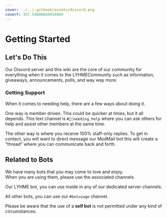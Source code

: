 ```yaml
---
cover: ../../.gitbook/assets/discord.png
coverY: 357.54680664916884
---
```


# Getting Started

## Let's Do This

Our Discord server and this wiki are the core of our community for everything when it comes to the LYHMECommunity such as information, giveaways, announcements, polls, and way way more.

### Getting Support

When it comes to needing help, there are a few ways about doing it.

One way is member driven. This could be quicker at times, but it all depends. This text channel is  `#🙋┊needing_help` where you can ask others for help and assist other members at the same time.

The other way is where you receive 100% staff-only replies. To get in contact, you will want to direct message our ModMail bot this will create a "thread" where you can communicate back and forth.

## Related to Bots

We have many bots that you may come to love and enjoy. \
When you are using them, please use the associated channels.

Our LYHME bot, you can use inside in any of our dedicated server channels.

All other bots, you can use our `#botusage` channel.

Please be aware that the use of a **self bot** is not permitted under any kind of circumstances.
